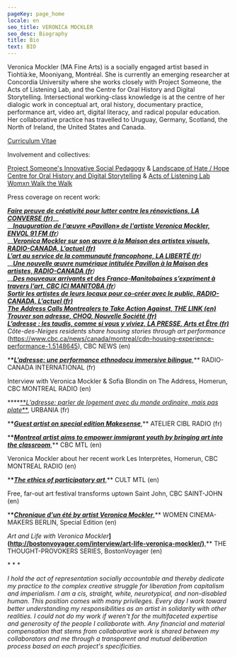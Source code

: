 ```yaml
---
pageKey: page_home
locale: en
seo_title: VERONICA MOCKLER
seo_desc: Biography
title: Bio
text: BIO
---
```

Veronica Mockler (MA Fine Arts) is a socially engaged artist based in Tiohtià:ke, Mooniyang, Montréal. She is currently an emerging researcher at Concordia University where she works closely with Project Someone, the Acts of Listening Lab, and the Centre for Oral History and Digital Storytelling. Intersectional working-class knowledge is at the centre of her dialogic work in conceptual art, oral history, documentary practice, performance art, video art, digital literacy, and radical popular education. Her collaborative practice has travelled to Uruguay, Germany, Scotland, the North of Ireland, the United States and Canada.

[Curriculum Vitae](https://drive.google.com/file/d/1_BVz9B7jYhhOtxEgWyOKmY8bvVWjG2Ae/view)

Involvement and collectives:

[Project Someone's Innovative Social Pedagogy](https://projectsomeone.ca/) & [Landscape of Hate / Hope](https://www.concordia.ca/cuevents/offices/provost/fourth-space/programming/2022/08/08/Landscape-of-hate.html?c=%2Fnext-gen%2F4th-space%2Fthemes%2F4th-space-virtual)\
[Centre for Oral History and Digital Storytelling](https://storytelling.concordia.ca/veronica-mockler/) & [Acts of Listening Lab](https://www.concordia.ca/cuevents/finearts/listening/2021/04/14/i_can-t_stand_the_idea_of_putting_words.html?c=/finearts/research/labs/acts-of-listening/news)\
[Womxn Walk the Walk](<Womxn Walk the Walk>)

Press coverage on recent work:

**[_Faire preuve de créativité pour lutter contre les rénovictions, LA CONVERSE (fr)_](https://laconverse.com/faire-preuve-de-creativite-pour-lutter-contre-les-renovictions/)**__\
__**[_Inauguration de l'œuvre «Pavillon» de l'artiste Veronica Mockler, ENVOL 91 FM (fr_](https://soundcloud.com/envol-91/inauguration-de-luvre-pavillon-de-lartiste-veronicapierre)**_)_\
__**[_Veronica Mockler sur son œuvre à la Maison des artistes visuels, RADIO-CANADA, L’actuel (fr)_](https://ici.radio-canada.ca/premiere/emissions/l-actuel/episodes/449721/rattrapage-du-mercredi-4-decembre-2019/8)**\
**[_L’art au service de la communauté francophone, LA LIBERTÉ (fr_](https://www.la-liberte.ca/2019/08/31/lart-au-service-de-la-communaute-francophone/)**_)_\
__**[_Une nouvelle œuvre numérique intitulée Pavillon à la Maison des artistes, RADIO-CANADA (fr_](https://ici.radio-canada.ca/premiere/emissions/le-6-a-9/episodes/442048/audio-fil-du-jeudi-29-aout-2019)**_)_\
__**[_Des nouveaux arrivants et des Franco-Manitobaines s’expriment à travers l’art, CBC ICI MANITOBA (fr_](https://ici.radio-canada.ca/nouvelle/1279345/art-visuel-communaute-francophone-nouveaux-arrivants-franco-manitobain)**_)_\
__[_Sortir les artistes de leurs locaux pour co-créer avec le public, RADIO-CANADA, L’actuel (fr)_](https://ici.radio-canada.ca/premiere/emissions/l-actuel/episodes/442008/audio-fil-du-mercredi-28-aout-2019/3)\
[_The Address Calls Montrealers to Take Action Against, THE LINK (en)_](Gentrificationhttps://thelinknewspaper.ca/article/the-address-calls-montrealers-to-take-action-against-gentrification)\
[_Trouver son adresse, CHOQ, Nouvelle Société (fr)_](🔗)__\
__[_L’adresse : les taudis, comme si vous y viviez, LA PRESSE, Arts et Être (fr)_](http://mi.lapresse.ca/screens/1ac03c7e-7d0d-43aa-9328-32ba29c8b0c47C_0.html)__\
_Côte-des-Neiges residents share housing stories through art performance_\
(https://www.cbc.ca/news/canada/montreal/cdn-housing-experience-performance-1.5148645), CBC NEWS (en)

\***\*[**_L’adresse: une performance ethnodocu immersive bilingue_**](https://www.rcinet.ca/fr/2019/05/24/ladresse-une-performance-ethno-documentaire-immersive-bilingue-au-coeur-de-larrondissement-cote-des-neiges/)**,\*\* RADIO-CANADA INTERNATIONAL (fr)

Interview with Veronica Mockler & Sofia Blondin on The Address, Homerun, CBC MONTREAL RADIO (en)

\***\*[**_L’adresse: parler de logement avec du monde ordinaire, mais pas plate_\*\*](https://urbania.ca/article/ladresse-parler-de-logement-avec-du-monde-ordinaire-mais-pas-plate), URBANIA (fr)

\***\*[**_Guest artist on special edition Makesense_**](https://www.radioatelier.ca/tag/veronica-mockler/)**,\*\* ATELIER CIBL RADIO (fr)

\***\*[**_Montreal artist aims to empower immigrant youth by bringing art into the classroom_**](https://www.cbc.ca/news/canada/montreal/montreal-artist-immigrant-kids-1.5097305)**,\*\* CBC MTL (en)

Veronica Mockler about her recent work Les Interprètes, Homerun, CBC MONTREAL RADIO (en)

\***\*[**_The ethics of participatory art_**](https://cultmtl.com/2019/04/veronica-mockler-les-interpretes/)**,\*\* CULT MTL (en)

Free, far-out art festival transforms uptown Saint John, CBC SAINT-JOHN (en)

\***\*[**_Chronique d'un été by artist Veronica Mockler_**](https://issuu.com/womencinereview/docs/special.edition/98)**,\*\* WOMEN CINEMA-MAKERS BERLIN, Special Edition (en)

_Art and Life with Veronica Mockler_**](http://bostonvoyager.com/interview/art-life-veronica-mockler/)**,\*\* THE THOUGHT-PROVOKERS SERIES, BostonVoyager (en)

\* \* * 

_I hold the act of representation socially accountable and thereby dedicate my practice to the complex creative struggle for liberation from capitalism and imperialism. I am a cis, straight, white, neurotypical, and non-disabled human. This position comes with many privileges. Every day I work toward better understanding my responsibilities as an artist in solidarity with other realities. I could not do my work if weren't for the multifaceted expertise and generosity of the people I collaborate with. Any financial and material compensation that stems from collaborative work is shared between my collaborators and me through a transparent and mutual deliberation process based on each project's specificities._
